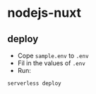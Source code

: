 # nodejs-nuxt

## deploy
* Cope `sample.env` to `.env`
* Fil in the values of `.env`
* Run:
```bash
serverless deploy
```
